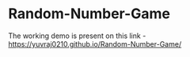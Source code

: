 # Random-Number-Game

The working demo is present on this link - https://yuvraj0210.github.io/Random-Number-Game/
